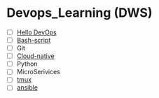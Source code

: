 # Devops_Learning (DWS)
- [ ] [Hello DevOps](https://github.com/mohrez021/Devops_Learning/wiki/Hello-devops)
- [ ] [Bash-script](https://github.com/mohrez021/Devops_Learning/wiki/bash-script)
- [ ] Git
- [ ] [Cloud-native](https://github.com/mohrez021/Devops_Learning/wiki/cloud-native)
- [ ] Python
- [ ] MicroSerivices
- [ ] [tmux](https://github.com/mohrez021/Devops_Learning/wiki/tmux)
- [ ] [ansible](https://github.com/mohrez021/Devops_Learning/wiki/ansible)
